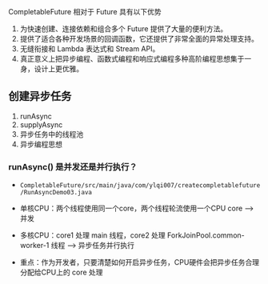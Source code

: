 
CompletableFuture 相对于 Future 具有以下优势
1. 为快速创建、连接依赖和组合多个 Future 提供了大量的便利方法。
2. 提供了适合各种开发场景的回调函数，它还提供了非常全面的异常处理支持。
3. 无缝衔接和 Lambda 表达式和 Stream API。
4. 真正意义上把异步编程、函数式编程和响应式编程多种高阶编程思想集于一身，设计上更优雅。

## 创建异步任务
1. runAsync
2. supplyAsync
3. 异步任务中的线程池
4. 异步编程思想

### runAsync() 是并发还是并行执行？
* `CompletableFuture/src/main/java/com/ylqi007/createcompletablefuture/RunAsyncDemo03.java`

* 单核CPU：两个线程使用同一个core，两个线程轮流使用一个CPU core --> 并发
* 多核CPU：core1 处理 main 线程，core2 处理 ForkJoinPool.common-worker-1 线程 --> 异步任务并行执行
* 重点：作为开发者，只要清楚如何开启异步任务，CPU硬件会把异步任务合理分配给CPU上的 core 处理